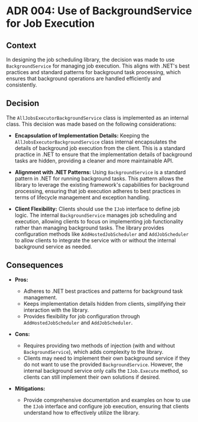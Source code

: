 # ADR 004: Use of BackgroundService for Job Execution

## Context

In designing the job scheduling library, the decision was made to use `BackgroundService` for managing job execution. This aligns with .NET's best practices and standard patterns for background task processing, which ensures that background operations are handled efficiently and consistently.

## Decision

The `AllJobsExecutorBackgroundService` class is implemented as an internal class. This decision was made based on the following considerations:

- **Encapsulation of Implementation Details:** Keeping the `AllJobsExecutorBackgroundService` class internal encapsulates the details of background job execution from the client. This is a standard practice in .NET to ensure that the implementation details of background tasks are hidden, providing a cleaner and more maintainable API.

- **Alignment with .NET Patterns:** Using `BackgroundService` is a standard pattern in .NET for running background tasks. This pattern allows the library to leverage the existing framework's capabilities for background processing, ensuring that job execution adheres to best practices in terms of lifecycle management and exception handling.

- **Client Flexibility:** Clients should use the `IJob` interface to define job logic. The internal `BackgroundService` manages job scheduling and execution, allowing clients to focus on implementing job functionality rather than managing background tasks. The library provides configuration methods like `AddHostedJobScheduler` and `AddJobScheduler` to allow clients to integrate the service with or without the internal background service as needed.

## Consequences

- **Pros:**
  - Adheres to .NET best practices and patterns for background task management.
  - Keeps implementation details hidden from clients, simplifying their interaction with the library.
  - Provides flexibility for job configuration through `AddHostedJobScheduler` and `AddJobScheduler`.

- **Cons:**
  - Requires providing two methods of injection (with and without `BackgroundService`), which adds complexity to the library.
  - Clients may need to implement their own background service if they do not want to use the provided `BackgroundService`. However, the internal background service only calls the `IJob.Execute` method, so clients can still implement their own solutions if desired.

- **Mitigations:**
  - Provide comprehensive documentation and examples on how to use the `IJob` interface and configure job execution, ensuring that clients understand how to effectively utilize the library.
